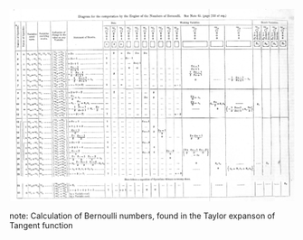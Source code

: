 ![Program](image/program.jpg "One of the first programs for the analytic engine")

note:
    Calculation of Bernoulli numbers, found in the Taylor expanson of Tangent function
